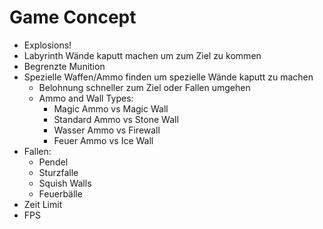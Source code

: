 # Game Concept
- Explosions!
- Labyrinth Wände kaputt machen um zum Ziel zu kommen
- Begrenzte Munition
- Spezielle Waffen/Ammo finden um spezielle Wände kaputt zu machen
	- Belohnung schneller zum Ziel oder Fallen umgehen
    - Ammo and Wall Types:
        - Magic Ammo vs Magic Wall
        - Standard Ammo vs Stone Wall
        - Wasser Ammo vs Firewall
        - Feuer Ammo vs Ice Wall
- Fallen:
	- Pendel
	- Sturzfalle
	- Squish Walls
	- Feuerbälle
- Zeit Limit
- FPS